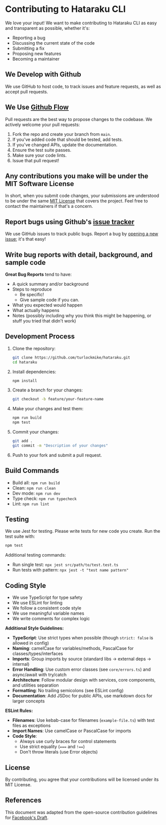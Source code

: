 # Contributing to Hataraku CLI

We love your input! We want to make contributing to Hataraku CLI as easy and transparent as possible, whether it's:

- Reporting a bug
- Discussing the current state of the code
- Submitting a fix
- Proposing new features
- Becoming a maintainer

## We Develop with Github

We use GitHub to host code, to track issues and feature requests, as well as accept pull requests.

## We Use [Github Flow](https://guides.github.com/introduction/flow/index.html)

Pull requests are the best way to propose changes to the codebase. We actively welcome your pull requests:

1. Fork the repo and create your branch from `main`.
2. If you've added code that should be tested, add tests.
3. If you've changed APIs, update the documentation.
4. Ensure the test suite passes.
5. Make sure your code lints.
6. Issue that pull request!

## Any contributions you make will be under the MIT Software License

In short, when you submit code changes, your submissions are understood to be under the same [MIT License](http://choosealicense.com/licenses/mit/) that covers the project. Feel free to contact the maintainers if that's a concern.

## Report bugs using Github's [issue tracker](https://github.com/turlockmike/hataraku/issues)

We use GitHub issues to track public bugs. Report a bug by [opening a new issue](https://github.com/turlockmike/hataraku/issues/new); it's that easy!

## Write bug reports with detail, background, and sample code

**Great Bug Reports** tend to have:

- A quick summary and/or background
- Steps to reproduce
  - Be specific!
  - Give sample code if you can.
- What you expected would happen
- What actually happens
- Notes (possibly including why you think this might be happening, or stuff you tried that didn't work)

## Development Process

1. Clone the repository:
   ```bash
   git clone https://github.com/turlockmike/hataraku.git
   cd hataraku
   ```

2. Install dependencies:
   ```bash
   npm install
   ```

3. Create a branch for your changes:
   ```bash
   git checkout -b feature/your-feature-name
   ```

4. Make your changes and test them:
   ```bash
   npm run build
   npm test
   ```

5. Commit your changes:
   ```bash
   git add .
   git commit -m "Description of your changes"
   ```

6. Push to your fork and submit a pull request.

## Build Commands

- Build all: `npm run build`
- Clean: `npm run clean`
- Dev mode: `npm run dev` 
- Type check: `npm run typecheck`
- Lint: `npm run lint`

## Testing

We use Jest for testing. Please write tests for new code you create. Run the test suite with:

```bash
npm test
```

Additional testing commands:
- Run single test: `npx jest src/path/to/test.test.ts`
- Run tests with pattern: `npx jest -t "test name pattern"`

## Coding Style

- We use TypeScript for type safety
- We use ESLint for linting
- We follow a consistent code style
- We use meaningful variable names
- We write comments for complex logic

**Additional Style Guidelines:**
- **TypeScript**: Use strict types when possible (though `strict: false` is allowed in config)
- **Naming**: camelCase for variables/methods, PascalCase for classes/types/interfaces
- **Imports**: Group imports by source (standard libs → external deps → internal)
- **Error Handling**: Use custom error classes (see `core/errors.ts`) and async/await with try/catch
- **Architecture**: Follow modular design with services, core components, and utilities separation
- **Formatting**: No trailing semicolons (see ESLint config)
- **Documentation**: Add JSDoc for public APIs, use markdown docs for larger concepts

**ESLint Rules:**
- **Filenames**: Use kebab-case for filenames (`example-file.ts`) with test files as exceptions
- **Import Names**: Use camelCase or PascalCase for imports
- **Code Style**:
  - Always use curly braces for control statements
  - Use strict equality (`===` and `!==`)
  - Don't throw literals (use Error objects)

## License

By contributing, you agree that your contributions will be licensed under its MIT License.

## References

This document was adapted from the open-source contribution guidelines for [Facebook's Draft](https://github.com/facebook/draft-js/blob/a9316a723f9e918afde44dea68b5f9f39b7d9b00/CONTRIBUTING.md).